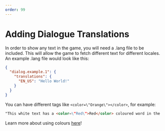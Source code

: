 ```yaml
---
order: 99
---
```

# Adding Dialogue Translations

In order to show any text in the game, you will need a .lang file to be included. This will allow the game to fetch different text for different locales. An example .lang file would look like this:
```json
{
  "dialog.example.1": {
    "translations": {
      "EN_US": "Hello World!"
    }
  }
}
```

You can have different tags like `<color=\"Orange\"></color>`, for example:
```html
"This white text has a <color=\"Red\">Red</color> coloured word in the middle."
```
Learn more about using colours [here](/scripting/color/)!